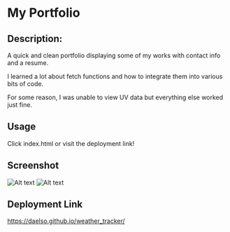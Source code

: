 # My Portfolio


## Description:
A quick and clean portfolio displaying some of my works with contact info and a resume.

I learned a lot about fetch functions and how to integrate them into various bits of code. 

For some reason, I was unable to view UV data but everything else worked just fine.


## Usage 
Click index.html or visit the deployment link!

## Screenshot
![Alt text](https://i.gyazo.com/f34479becf6e876f056985c040803240.png "Stored searches prior to selecting a city")
![Alt text](https://i.gyazo.com/a0947cdee05a40238ae81f5b24b80191.png "Beirut weather and 5 day forecast")

## Deployment Link
https://daelso.github.io/weather_tracker/

